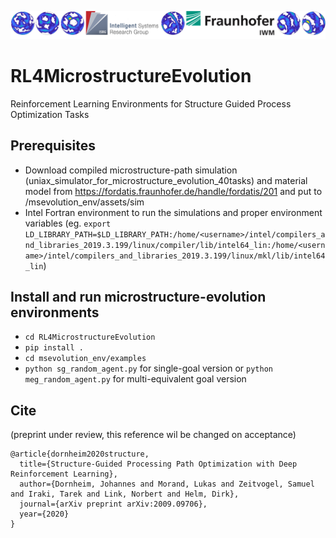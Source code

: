 ![RL4MicrostructureEvolution.png](RL4MicrostructureEvolution.png)

# RL4MicrostructureEvolution
Reinforcement Learning Environments for Structure Guided Process Optimization Tasks
## Prerequisites
- Download compiled microstructure-path simulation (uniax_simulator_for_microstructure_evolution_40tasks) and material model from https://fordatis.fraunhofer.de/handle/fordatis/201 and put to /msevolution_env/assets/sim
- Intel Fortran environment to run the simulations and proper environment variables (eg. `export LD_LIBRARY_PATH=$LD_LIBRARY_PATH:/home/<username>/intel/compilers_and_libraries_2019.3.199/linux/compiler/lib/intel64_lin:/home/<username>/intel/compilers_and_libraries_2019.3.199/linux/mkl/lib/intel64_lin`)

## Install and run microstructure-evolution environments
- `cd RL4MicrostructureEvolution`
- `pip install .`
- `cd msevolution_env/examples`
- `python sg_random_agent.py` for single-goal version or `python meg_random_agent.py` for multi-equivalent goal version

## Cite
(preprint under review, this reference wil be changed on acceptance)
```
@article{dornheim2020structure,
  title={Structure-Guided Processing Path Optimization with Deep Reinforcement Learning},
  author={Dornheim, Johannes and Morand, Lukas and Zeitvogel, Samuel and Iraki, Tarek and Link, Norbert and Helm, Dirk},
  journal={arXiv preprint arXiv:2009.09706},
  year={2020}
}
```
